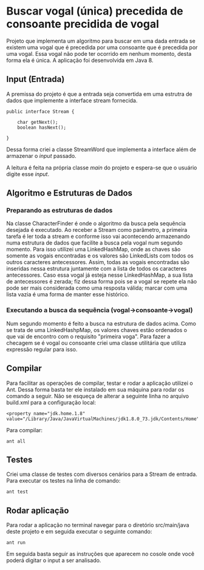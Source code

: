# Buscar vogal (única) precedida de consoante precidida de vogal


Projeto que implementa um algoritmo para buscar em uma dada entrada se existem uma vogal que é precedida por uma consoante que é precedida por uma vogal.
Essa vogal não pode ter ocorrido em nenhum momento, desta forma ela é única. A aplicação foi desenvolvida em Java 8.

## Input (Entrada)

A premissa do projeto é que a entrada seja convertida em uma estrutra de dados que implemente a interface stream fornecida.
```
public interface Stream {

    char getNext();
    boolean hasNext();

}
```
Dessa forma criei a classe StreamWord que implementa a interface além de armazenar o *input* passado.

A leitura é feita na própria classe *main* do projeto e espera-se que o usuário digite esse *input*.

## Algoritmo e Estruturas de Dados

### Preparando as estruturas de dados
Na classe CharacterFinder é onde o algoritmo da busca pela sequência desejada é executado.
Ao receber a Stream como parâmetro, a primeira tarefa é ler toda a stream e conforme isso vai acontecendo armazenando numa estrutura de dados que facilite a busca pela vogal num segundo momento.
Para isso utilizei uma LinkedHashMap, onde as chaves são somente as vogais encontradas e os valores são LinkedLists com todos os outros caracteres antecessores.
Assim, todas as vogais encontradas são inseridas nessa estrutura juntamente com a lista de todos os caracteres antecessores. Caso essa vogal já esteja nesse LinkedHashMap, a sua lista de antecessores é zerada; fiz dessa forma pois se a vogal se repete ela não pode ser mais considerada como uma resposta válida; marcar com uma lista vazia é uma forma de manter esse histórico.

### Executando a busca da sequência (vogal->consoante->vogal)
Num segundo momento é feito a busca na estrutura de dados acima. Como se trata de uma LinkedHashpMap, os valores chaves estão ordenados o que vai de encontro com o requisito "primeira voga". 
Para fazer a checagem se é vogal ou consoante criei uma classe utilitária que utiliza expressão regular para isso.

## Compilar

Para facilitar as operações de compilar, testar e rodar a aplicação utilizei o Ant. Dessa forma basta ter ele instalado em sua máquina para rodar os comando a seguir. Não se esqueça de alterar a seguinte linha no arquivo build.xml para a configuração local:
```
<property name="jdk.home.1.8" value="/Library/Java/JavaVirtualMachines/jdk1.8.0_73.jdk/Contents/Home"/>
```

Para compilar:

```
ant all  
```

## Testes
Criei uma classe de testes com diversos cenários para a Stream de entrada.
Para executar os testes na linha de comando:
```
ant test
```

## Rodar aplicação
Para rodar a aplicação no terminal navegar para o diretório src/main/java deste projeto e em seguida executar o seguinte comando:
```
ant run
```
Em seguida basta seguir as instruções que aparecem no cosole onde você poderá digitar o input a ser analisado.